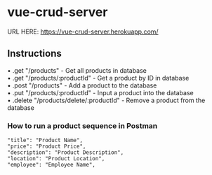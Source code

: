# vue-crud-server

URL HERE: https://vue-crud-server.herokuapp.com/

## Instructions

• .get "/products" - Get all products in database <br>
• .get "/products/:productId" - Get a product by ID in database <br>
• .post "/products" - Add a product to the database <br>
• .put "/products/:productId" - Input a product into the database <br>
• .delete "/products/delete/:productId" - Remove a product from the database <br>

### How to run a product sequence in Postman
```
"title": "Product Name",
"price": "Product Price",
"description": "Product Description",
"location": "Product Location",
"employee": "Employee Name",
```